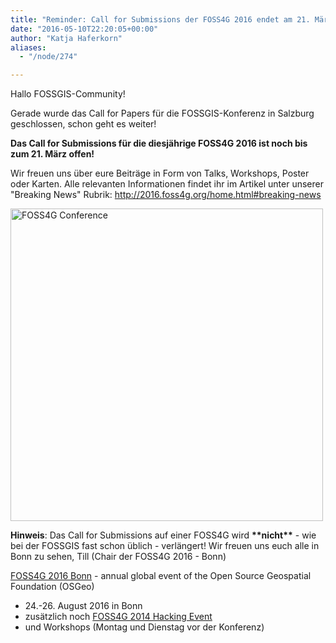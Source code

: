 ```yaml
---
title: "Reminder: Call for Submissions der FOSS4G 2016 endet am 21. März"
date: "2016-05-10T22:20:05+00:00"
author: "Katja Haferkorn"
aliases:
  - "/node/274"

---
```


<p>Hallo FOSSGIS-Community!</p>
<p>Gerade wurde das Call for Papers für die FOSSGIS-Konferenz in Salzburg geschlossen, schon geht es weiter!</p>
<p><strong>Das Call for Submissions für die diesjährige FOSS4G 2016 ist noch bis zum 21. März offen!</strong></p>
<p>Wir freuen uns über eure Beiträge in Form von Talks, Workshops, Poster oder Karten. Alle relevanten Informationen findet ihr im Artikel unter unserer &quot;Breaking News&quot; Rubrik: <a href="http://2016.foss4g.org/home.html#breaking-news" rel="noreferrer" target="_blank">http://2016.foss4g.org/home.html#breaking-news</a></p>
<p><a href="http://2016.foss4g.org"> <img alt="FOSS4G Conference" src="https://foss4g2016.org/files/foss4g/media/banners/foss4g2016-banner-lrg-05.png" width="500px" /> </a></p>
<p><strong>Hinweis</strong>: Das Call for Submissions auf einer FOSS4G wird <strong>**nicht**</strong> - wie bei der FOSSGIS fast schon üblich - verlängert! Wir freuen uns euch alle in Bonn zu sehen, Till (Chair der FOSS4G 2016 - Bonn)</p>
<p><a href="http://2016.foss4g.org">FOSS4G 2016 Bonn</a> - annual global event of the Open Source Geospatial Foundation (OSGeo)</p>
<ul>
	<li>
		24.-26. August 2016 in Bonn</li>
	<li>
		zusätzlich noch <a href="https://wiki.osgeo.org/wiki/FOSS4G_2016_Code_Sprint">FOSS4G 2014 Hacking Event </a></li>
	<li>
		und Workshops (Montag und Dienstag vor der Konferenz)</li>
</ul>
